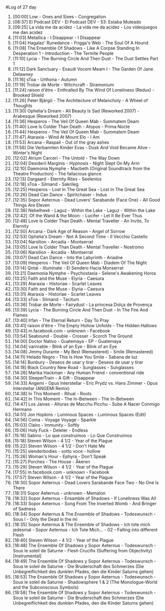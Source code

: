 #Log of 27 day

1. [00:00] Low - Ones and Sixes - Congregation
1. [08:37] El Podcast DEV - El Podcast DEV - 53: Estaba Muteado
1. [09:25] La vida me da acidez - La vida me da acidez - Los videojuegos me dan acidez
1. [11:03] Metallica - I Disappear - I Disappear
1. [11:04] Hagalaz' Runedance - Frigga's Web - The Soul Of A Hound
1. [11:08] The Ensemble Of Shadows - Like A Corpse Standing In Desperation 1 - Introduction - The Termite People
1. [11:10] Lycia - The Burning Circle And Then Dust - The Dust Settles Part 1
1. [11:12] Dark Sanctuary - Exaudi Vocem Meam I - The Garden Of Jane Delawney
1. [11:16] sToa - Urthona - Autumn
1. [11:19] Trobar de Morte - Witchcraft - Stramonium
1. [11:24] raison d'être - Enthralled By The Wind Of Loneliness (Redux) - Brooked Shield
1. [11:26] Peter Bjärgö - The Architecture of Melancholy - A Wheel of Thoughts
1. [11:30] Ophelia's Dream - All Beauty Is Sad (Reworked 2007) - Arabesque (Reworked 2007)
1. [11:36] Hexperos - The Veil Of Queen Mab - Summatem Deam
1. [11:40] Love Is Colder Than Death - Atopos - Prima Nocte
1. [11:44] Hexperos - The Veil Of Queen Mab - Summatem Deam
1. [11:47] Ataraxia - Wind At Mount Elo - I Am
1. [11:53] Arcana - Raspail - Out of the gray ashes
1. [11:56] Die Verbannten Kinder Evas - Dusk And Void Became Alive - Winter's Night
1. [12:02] Atrium Carceri - The Untold - The Way Down
1. [12:04] Desiderii Marginis - Hypnosis - Night Slept On My Arm
1. [12:10] Daemonia Nymphe - Macbeth (Original Soundtrack from the Theatre Production) - The fallacious glance
1. [12:13] Dargaard - Eternity Rites - Seelenlos
1. [12:18] sToa - Silmand - Sakrileg
1. [12:25] Hexperos - Lost In The Great Sea - Lost In The Great Sea
1. [12:26] Dead Can Dance - Spiritchaser - Indus
1. [12:35] Sopor Aeternus - Dead Lovers' Sarabande (Face One) - All Good Things Are Eleven
1. [12:38] Nebelhexë - Laguz - Within the Lake - Laguz - Within the Lake
1. [12:42] :Of the Wand & the Moon: - Lucifer - Let It Be Ever Thus
1. [12:48] Love Is Colder Than Death - Mental Traveller - An Invite, To Eternity
1. [12:50] Arcana - Dark Age of Reason - Angel of Sorrow
1. [12:53] Ophelia's Dream - Not A Second Time - Il Vecchio Castello
1. [13:04] Narsilion - Arcadia - Montserrat
1. [13:05] Love Is Colder Than Death - Mental Traveller - Nostromo
1. [13:06] Narsilion - Arcadia - Montserrat
1. [13:07] Dead Can Dance - Into the Labyrinth - Ariadne
1. [13:09] Hexperos - The Veil Of Queen Mab - Diadem Of The Night
1. [13:14] Qntal - Illuminate - El Sendero Hacia Monserrat
1. [13:21] Daemonia Nymphe - Psychostasia - Selene's Awakening Horos
1. [13:25] Faith and the Muse - Elyria - Caesura
1. [13:29] Ataraxia - Historiae - Scarlet Leaves
1. [13:30] Faith and the Muse - Elyria - Caesura
1. [13:31] Ataraxia - Historiae - Scarlet Leaves
1. [13:33] sToa - Silmand - Tacitum
1. [13:36] Trobar de Morte - Fairydust - La princesa Dolça de Provença
1. [13:39] Lycia - The Burning Circle And Then Dust - In The Fire And Flames
1. [13:40] Irfan - The Eternal Return - Day To Pray
1. [13:41] raison d'être - The Empty Hollow Unfolds - The Hidden Hallows
1. [13:43] m.facebook.com - unknown - Facebook
1. [13:54] Seabound - Double - Crosser - Scorch The Ground
1. [14:00] Doctor Nativo - Guatemaya - EP - Guatemaya
1. [14:04] varnrable - Blink of an Eye - Blink of an Eye
1. [14:08] Jimmy Durante - My Best (Remastered) - Smile (Remastered)
1. [14:11] Helado Negro - This Is How You Smile - Sabana de luz
1. [14:14] Bunbury - Deseos de usar y tirar - Deseos de usar y tirar
1. [14:18] Black Country New Road - Sunglasses - Sunglasses
1. [14:26] Marika Hackman - Any Human Friend - conventional ride
1. [14:30] SleeperTrain - A Gift - Disappear
1. [14:33] Angemi - Opus Interstellar - Eric Prydz vs. Hans Zimmer - Opus Interstellar (ANGEMI Remix)
1. [14:38] In This Moment - Ritual - Roots
1. [14:42] In This Moment - The In-Between - The In-Between
1. [14:47] Los Jaivas - Alturas de Macchu Picchu - Sube A Nacer Conmigo Hermano
1. [14:51] Jon Hopkins - Luminous Spaces - Luminous Spaces (Edit)
1. [14:56] Coma - Voyage Voyage - Sparkle
1. [15:03] Clairo - Immunity - Softly
1. [15:06] Holy Fuck - Deleter - Endless
1. [15:16] Sabino - Lo que construimos - Lo Que Construimos
1. [15:18] Steven Wilson - 4 1/2 - Year of the Plague
1. [15:22] Steven Wilson - 4 1/2 - Don't Hate Me
1. [15:25] slenderbodies - sotto voce - hollow
1. [15:26] Woman's Hour - Ephyra - Don't Speak
1. [15:27] Porches - The House - Åkeren
1. [15:29] Steven Wilson - 4 1/2 - Year of the Plague
1. [17:55] m.facebook.com - unknown - Facebook
1. [17:57] Steven Wilson - 4 1/2 - Year of the Plague
1. [18:30] Sopor Aeternus - Dead Lovers Sarabande Face Two - No One Is There
1. [18:31] Sopor Aeternus - unknown - Memalon
1. [18:32] Sopor Aeternus - Ensamble of Shadows - If Loneliness Was All
1. [18:33] Sopor Aeternus - Song From The Inverted Womb - And Bringer of Sadness
1. [18:34] Sopor Aeternus & The Ensemble of Shadows - Todeswunsch - Sous l - Only the Dead in the mi
1. [18:35] Sopor Aeternus & The Ensemble of Shadows - Ich tote mich jedesmal - Sopor Aeternus - Ich Tote Mich... - 02 - Falling into different Flesh
1. [18:40] Steven Wilson - 4 1/2 - Year of the Plague
1. [18:48] The Ensemble Of Shadows y Sopor Aeternus - Todeswunsch - Sous le soleil de Saturne - Flesh Crucifix (Suffering from Objectivity) [Instrumental]
1. [18:49] The Ensemble Of Shadows y Sopor Aeternus - Todeswunsch - Sous le soleil de Saturne - Die Bruderschaft des Schmerzes (Die Unbegreiflichkeit des dunklen Pfades, den die Kinder Saturns gehen)
1. [18:53] The Ensemble Of Shadows y Sopor Aeternus - Todeswunsch - Sous le soleil de Saturne - Shadowsphere 1 & 2 (The Monologue-World and the Subconscious Symbols)
1. [18:58] The Ensemble Of Shadows y Sopor Aeternus - Todeswunsch - Sous le soleil de Saturne - Die Bruderschaft des Schmerzes (Die Unbegreiflichkeit des dunklen Pfades, den die Kinder Saturns gehen)
